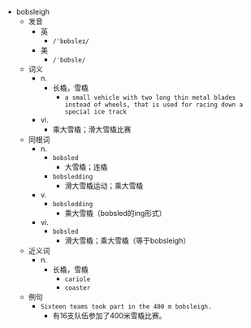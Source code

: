 - bobsleigh
  - 发音
    - 英
      - `/'bɒbsleɪ/`
    - 美
      - `/'bɑbsle/`
  - 词义
    - n.
      - 长橇，雪橇
        - `a small vehicle with two long thin metal blades instead of wheels, that is used for racing down a special ice track`
    - vi.
      - 乘大雪橇；滑大雪橇比赛
  - 同根词
    - n.
      - `bobsled`
        - 大雪橇；连橇
      - `bobsledding`
        - 滑大雪橇运动；乘大雪橇
    - v.
      - `bobsledding`
        - 乘大雪橇（bobsled的ing形式）
    - vi.
      - `bobsled`
        - 滑大雪橇；乘大雪橇（等于bobsleigh）
  - 近义词
    - n.
      - 长橇，雪橇
        - `cariole`
        - `coaster`
  - 例句
    - `Sixteen teams took part in the 400 m bobsleigh.`
      - 有16支队伍参加了400米雪橇比赛。

